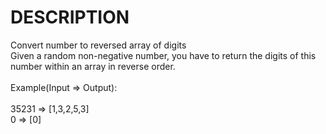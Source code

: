 # DESCRIPTION

Convert number to reversed array of digits
<br>
Given a random non-negative number, you have to return the digits of this number within an array in reverse order.
<br><br>
Example(Input => Output):
<br><br>
35231 => [1,3,2,5,3]
<br>
0 => [0]
